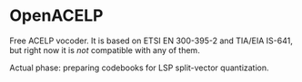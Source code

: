 # OpenACELP
Free ACELP vocoder. It is based on ETSI EN 300-395-2 and TIA/EIA IS-641, but right now it is *not* compatible with any of them.

Actual phase: preparing codebooks for LSP split-vector quantization.
